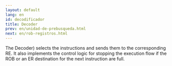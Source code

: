 ```yaml
---
layout: default
lang: en
id: decodificador
title: Decoder
prev: en/unidad-de-prebusqueda.html
next: en/rob-registros.html
---
```


The Decoder) selects the instructions and sends them to the corresponding RE.
It also implements the control logic for stopping the execution flow if the ROB or an ER destination for the next instruction are full.
